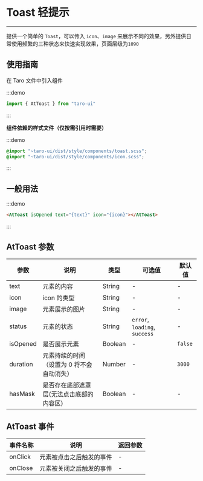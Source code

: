 # Toast 轻提示

---

提供一个简单的 `Toast`，可以传入 `icon`、`image` 来展示不同的效果，另外提供日常使用频繁的三种状态来快速实现效果，页面层级为`1090`

## 使用指南

在 Taro 文件中引入组件

:::demo
```js
import { AtToast } from "taro-ui"
```
:::

**组件依赖的样式文件（仅按需引用时需要）**

:::demo
```scss
@import "~taro-ui/dist/style/components/toast.scss";
@import "~taro-ui/dist/style/components/icon.scss";
```
:::

## 一般用法

:::demo

```html
<AtToast isOpened text="{text}" icon="{icon}"></AtToast>
```

:::

## AtToast 参数

| 参数     | 说明                                     | 类型    | 可选值                        | 默认值  |
| -------- | ---------------------------------------- | ------- | ----------------------------- | ------- |
| text     | 元素的内容                               | String  | -                             | -       |
| icon     | icon 的类型                              | String  | -                             | -       |
| image    | 元素展示的图片                           | String  | -                             | -       |
| status   | 元素的状态                               | String  | `error`, `loading`, `success` | -       |
| isOpened | 是否展示元素                             | Boolean | -                             | `false` |
| duration | 元素持续的时间（设置为 0 将不会自动消失）                           | Number  | -                             | `3000`  |
| hasMask  | 是否存在底部遮罩层(无法点击底部的内容区) | Boolean | -                             | -       |

## AtToast 事件

| 事件名称 | 说明                     | 返回参数 |
| -------- | ------------------------ | -------- |
| onClick  | 元素被点击之后触发的事件 | -        |
| onClose  | 元素被关闭之后触发的事件 | -        |
